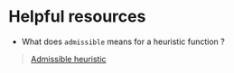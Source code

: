 # Helpful resources

* What does `admissible` means for a heuristic function ?

> [Admissible heuristic](https://en.wikipedia.org/wiki/Admissible_heuristic)
